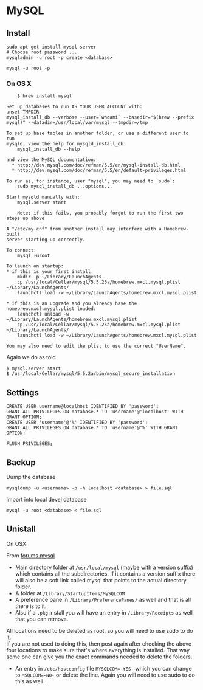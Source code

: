 # MySQL #

## Install

	sudo apt-get install mysql-server
	# Choose root password ...
	mysqladmin -u root -p create <database>
	
	mysql -u root -p

### On OS X

		$ brew install mysql
	
	Set up databases to run AS YOUR USER ACCOUNT with:
    unset TMPDIR
    mysql_install_db --verbose --user=`whoami` --basedir="$(brew --prefix mysql)" --datadir=/usr/local/var/mysql --tmpdir=/tmp

	To set up base tables in another folder, or use a different user to run
	mysqld, view the help for mysqld_install_db:
	    mysql_install_db --help

	and view the MySQL documentation:
	  * http://dev.mysql.com/doc/refman/5.5/en/mysql-install-db.html
	  * http://dev.mysql.com/doc/refman/5.5/en/default-privileges.html

	To run as, for instance, user "mysql", you may need to `sudo`:
	    sudo mysql_install_db ...options...

	Start mysqld manually with:
	    mysql.server start

	    Note: if this fails, you probably forgot to run the first two steps up above

	A "/etc/my.cnf" from another install may interfere with a Homebrew-built
	server starting up correctly.

	To connect:
	    mysql -uroot

	To launch on startup:
	* if this is your first install:
	    mkdir -p ~/Library/LaunchAgents
	    cp /usr/local/Cellar/mysql/5.5.25a/homebrew.mxcl.mysql.plist ~/Library/LaunchAgents/
	    launchctl load -w ~/Library/LaunchAgents/homebrew.mxcl.mysql.plist

	* if this is an upgrade and you already have the homebrew.mxcl.mysql.plist loaded:
	    launchctl unload -w ~/Library/LaunchAgents/homebrew.mxcl.mysql.plist
	    cp /usr/local/Cellar/mysql/5.5.25a/homebrew.mxcl.mysql.plist ~/Library/LaunchAgents/
	    launchctl load -w ~/Library/LaunchAgents/homebrew.mxcl.mysql.plist

	You may also need to edit the plist to use the correct "UserName".
	
Again we do as told

	$ mysql.server start
	$ /usr/local/Cellar/mysql/5.5.2a/bin/mysql_secure_installation

## Settings ##

	CREATE USER username@localhost IDENTIFIED BY 'password';
	GRANT ALL PRIVILEGES ON database.* TO 'username'@'localhost' WITH GRANT OPTION;
	CREATE USER 'username'@'%' IDENTIFIED BY 'password';
	GRANT ALL PRIVILEGES ON database.* TO 'username'@'%' WITH GRANT OPTION;
	
	FLUSH PRIVILEGES;

## Backup ##

Dump the database

	mysqldump -u <username> -p -h localhost <database> > file.sql

Import into local devel database

	mysql -u root <database> < file.sql

## Unistall ##

On OSX

From [forums.mysql](http://forums.mysql.com/read.php?11,71860,72130#msg-72130)

*   Main directory folder at `/usr/local/mysql` (maybe with a version
    suffix) which contains all the subdirectories. If it contains a
    version suffix there will also be a soft link called mysql that
    points to the actual directory folder.
*   A folder at `/Library/StartupItems/MySQLCOM`
*   A preference pane in `/Library/PreferencePanes/` as well and that
    is all there is to it.
*   Also if a `.pkg` install you will have an entry in
    `/Library/Receipts` as well that you can remove.

All locations need to be deleted as root, so you will need to use sudo
to do it.  
If you are not used to doing this, then post again after checking the
above four locations to make sure that's where everything is
installed. That way some one can give you the exact commands needed to
delete the folders.

*  An entry in `/etc/hostconfig` file `MYSQLCOM=-YES-` which you can change to `MSQLCOM=-NO-` or delete the line. Again you will need to use sudo to do this as well.
